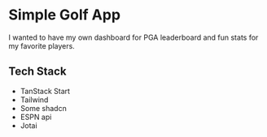 # Simple Golf App

I wanted to have my own dashboard for PGA leaderboard and fun stats for my favorite players.

## Tech Stack

- TanStack Start
- Tailwind
- Some shadcn
- ESPN api
- Jotai
